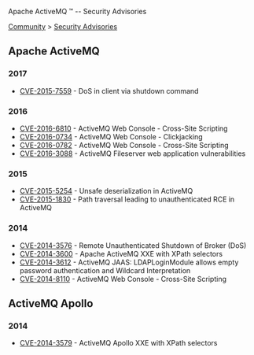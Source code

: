 Apache ActiveMQ ™ -- Security Advisories 

[Community](community.html) > [Security Advisories](security-advisories.html)


Apache ActiveMQ
---------------

### 2017

*   [CVE-2015-7559](security-advisories.data/CVE-2015-7559-announcement.txt?version=1&modificationDate=1493024710000&api=v2) - DoS in client via shutdown command
    

### 2016

*   [CVE-2016-6810](security-advisories.data/CVE-2016-6810-announcement.txt?version=2&modificationDate=1481290006000&api=v2) - ActiveMQ Web Console - Cross-Site Scripting
*   [CVE-2016-0734](security-advisories.data/CVE-2016-0734-announcement.txt?version=1&modificationDate=1457613666000&api=v2) - ActiveMQ Web Console - Clickjacking
*   [CVE-2016-0782](security-advisories.data/CVE-2016-0782-announcement.txt?version=2&modificationDate=1458229308000&api=v2) - ActiveMQ Web Console - Cross-Site Scripting
*   [CVE-2016-3088](security-advisories.data/CVE-2016-3088-announcement.txt?version=5&modificationDate=1464092715000&api=v2) - ActiveMQ Fileserver web application vulnerabilities

### 2015

*   [CVE-2015-5254](security-advisories.data/CVE-2015-5254-announcement.txt?version=1&modificationDate=1449589734000&api=v2) - Unsafe deserialization in ActiveMQ
*   [CVE-2015-1830](security-advisories.data/CVE-2015-1830-announcement.txt?version=2&modificationDate=1440426986000&api=v2) \- Path traversal leading to unauthenticated RCE in ActiveMQ 

### 2014

*   [CVE-2014-3576](security-advisories.data/CVE-2014-3576-announcement.txt?version=1&modificationDate=1446901063000&api=v2) - Remote Unauthenticated Shutdown of Broker (DoS)
*   [CVE-2014-3600](security-advisories.data/CVE-2014-3600-announcement.txt?version=2&modificationDate=1423051306000&api=v2) - Apache ActiveMQ XXE with XPath selectors
*   [CVE-2014-3612](security-advisories.data/CVE-2014-3612-announcement.txt?version=2&modificationDate=1423051365000&api=v2) - ActiveMQ JAAS: LDAPLoginModule allows empty password authentication and Wildcard Interpretation
*   [CVE-2014-8110](security-advisories.data/CVE-2014-8110-announcement.txt?version=2&modificationDate=1423051381000&api=v2) - ActiveMQ Web Console - Cross-Site Scripting  
    

ActiveMQ Apollo
---------------

### 2014

*   [CVE-2014-3579](security-advisories.data/CVE-2014-3579-announcement.txt?version=1&modificationDate=1423054118000&api=v2) - ActiveMQ Apollo XXE with XPath selectors

